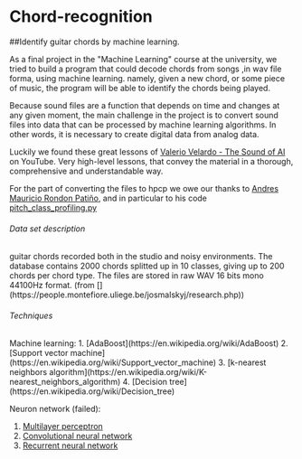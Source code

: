 # Chord-recognition
##Identify guitar chords by machine learning.




As a final project in the "Machine Learning" course at the university,
we tried to build a program that could decode chords from songs ,in wav file forma, using machine learning.
namely, given a new chord, or some piece of music, the program will be able to identify the chords being played.

Because sound files are a function that depends on time and changes at any given moment, 
the main challenge in the project is to convert sound files into data that can be processed by machine learning algorithms.
In other words, it is necessary to create digital data from analog data.

Luckily we found these great lessons of
[Valerio Velardo - The Sound of AI](https://www.youtube.com/channel/UCZPFjMe1uRSirmSpznqvJfQ) on YouTube.
Very high-level lessons, that convey the material in a thorough, comprehensive and understandable way.

For the part of converting the files to hpcp we owe our thanks to [Andres Mauricio Rondon Patiño](https://github.com/amrondonp),
and in particular to his code [pitch_class_profiling.py](https://github.com/amrondonp/Chords.py/blob/master/final_project/preprocessing/pitch_class_profiling.py)


<h6>Data set description </h6>
guitar chords recorded both in the studio and noisy environments. 
The database contains 2000 chords splitted up in 10 classes, giving up to 200 chords per chord type. 
The files are stored in raw WAV 16 bits mono 44100Hz format. 
(from [](https://people.montefiore.uliege.be/josmalskyj/research.php))

<h6>Techniques</h6>
Machine learning: 
1. [AdaBoost](https://en.wikipedia.org/wiki/AdaBoost)
2. [Support vector machine](https://en.wikipedia.org/wiki/Support_vector_machine)
3. [k-nearest neighbors algorithm](https://en.wikipedia.org/wiki/K-nearest_neighbors_algorithm)
4. [Decision tree](https://en.wikipedia.org/wiki/Decision_tree)

Neuron network (failed):
1. [Multilayer perceptron](https://en.wikipedia.org/wiki/Multilayer_perceptron)
2. [Convolutional neural network](https://en.wikipedia.org/wiki/Convolutional_neural_network)
3. [Recurrent neural network](https://en.wikipedia.org/wiki/Recurrent_neural_network)



